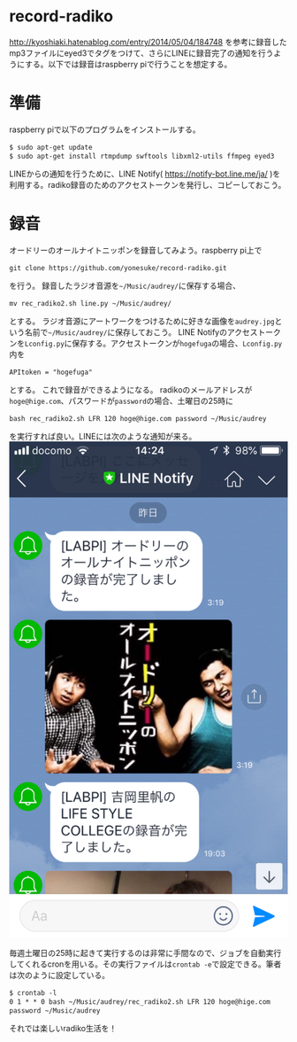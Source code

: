 # record-radiko
http://kyoshiaki.hatenablog.com/entry/2014/05/04/184748 を参考に録音したmp3ファイルにeyed3でタグをつけて、さらにLINEに録音完了の通知を行うようにする。以下では録音はraspberry piで行うことを想定する。

# 準備
raspberry piで以下のプログラムをインストールする。
```
$ sudo apt-get update
$ sudo apt-get install rtmpdump swftools libxml2-utils ffmpeg eyed3
```
LINEからの通知を行うために、LINE Notify( https://notify-bot.line.me/ja/ )を利用する。radiko録音のためのアクセストークンを発行し、コピーしておこう。


# 録音
オードリーのオールナイトニッポンを録音してみよう。raspberry pi上で
```
git clone https://github.com/yonesuke/record-radiko.git
```
を行う。
録音したラジオ音源を`~/Music/audrey/`に保存する場合、
```
mv rec_radiko2.sh line.py ~/Music/audrey/
```
とする。
ラジオ音源にアートワークをつけるために好きな画像を`audrey.jpg`という名前で`~/Music/audrey/`に保存しておこう。
LINE Notifyのアクセストークンを`Lconfig.py`に保存する。アクセストークンが`hogefuga`の場合、`Lconfig.py`内を
```
APItoken = "hogefuga"
```
とする。
これで録音ができるようになる。
radikoのメールアドレスが`hoge@hige.com`、パスワードが`password`の場合、土曜日の25時に
```
bash rec_radiko2.sh LFR 120 hoge@hige.com password ~/Music/audrey
```
を実行すれば良い。LINEには次のような通知が来る。
<img src="figure/test.jpg"/>

毎週土曜日の25時に起きて実行するのは非常に手間なので、ジョブを自動実行してくれるcronを用いる。その実行ファイルは`crontab -e`で設定できる。筆者は次のように設定している。
```
$ crontab -l
0 1 * * 0 bash ~/Music/audrey/rec_radiko2.sh LFR 120 hoge@hige.com password ~/Music/audrey
```
それでは楽しいradiko生活を！
